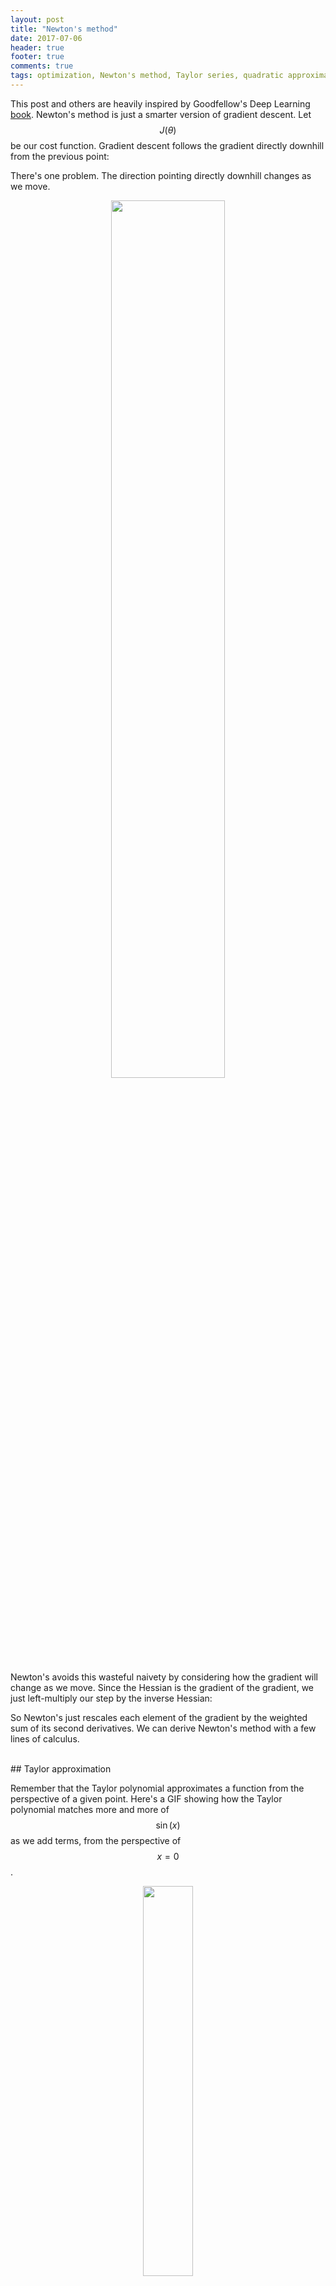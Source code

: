 ```yaml
---
layout: post
title: "Newton's method"
date: 2017-07-06
header: true
footer: true
comments: true
tags: optimization, Newton's method, Taylor series, quadratic approximation
---
```


This post and others are heavily inspired by Goodfellow's Deep Learning [book](http://www.deeplearningbook.org). Newton's method is just a smarter version of gradient descent. Let $$J(\theta)$$ be our cost function. Gradient descent follows the gradient directly downhill from the previous point:

<script type="math/tex; mode=display">
\theta_k = \theta_{k-1} - \nabla J(\theta_{k-1}) \quad \text{SGD}
</script>

There's one problem. The direction pointing directly downhill changes as we move.

<center><img src='http://trond.hjorteland.com/thesis/img208.gif' style='width:60%;object-fit: contain'/></center>

Newton's avoids this wasteful naivety by considering how the gradient will change as we move. Since the Hessian is the gradient of the gradient, we just left-multiply our step by the inverse Hessian:

<script type="math/tex; mode=display">
\theta_k = \theta_{k-1} - H^{-1} \nabla J(\theta_{k-1}) \quad \text{Newton's}
</script>

So Newton's just rescales each element of the gradient by the weighted sum of its second derivatives. We can derive Newton's method with a few lines of calculus.

<br>
## Taylor approximation

Remember that the Taylor polynomial approximates a function from the perspective of a given point. Here's a GIF showing how the Taylor polynomial matches more and more of $$\sin(x)$$ as we add terms, from the perspective of $$x = 0$$.

<center><img src='http://mathforum.org/mathimages/imgUpload/thumb/Taylor_Main.gif/400px-Taylor_Main.gif' style='width:40%;object-fit: contain'/></center>

Well, it takes a _lot_ of terms. You'll be surprised to hear that in a lot of optimization we only use two terms. Yeah, this is a bad approximation, but it works as long as we don't move too far. Besides, after we move, we'll make a new Taylor approximation from our new point, which will suit us for another small move from there.


<br>
## Deriving Newton's from the Taylor expansion

If we look at the second-order Taylor polynomial from the perspective of $$\theta_0$$, we have

<script type="math/tex; mode=display">
J(\theta_0) + (\theta - \theta_0) \nabla J(\theta_0) + \frac{1}{2} (\theta - \theta_0) H (\theta - \theta_0)^\top
</script>

This approximates our cost function $$J(\theta)$$, as long as we don't move too far from our perspective point $$\theta_0$$. Since we're trying to minimize our cost, we'll set its gradient equal to zero. That means, in one step, we'll move in the direction and distance that gets us to a flat gradient, assuming our quadratic approximation is accurate up until that point. This assumption can be good or bad. In deep learning it can end up jumping us to saddle points. A quick note: we're using column gradients below, so $$(\theta - \theta_0)^\top$$ is a row vector which forms a dot product with $$J(\theta_0)$$.

<br>
### Finding the gradient

The gradient of the second-order Taylor approximation of the cost function is
<script type="math/tex; mode=display">
\nabla \left[ J(\theta_0) + (\theta - \theta_0)^\top \nabla J(\theta_0) + \frac{1}{2} (\theta - \theta_0)^\top H (\theta - \theta_0) \right]
</script>
and by linearity of the gradient operator
<script type="math/tex; mode=display">
\nabla J(\theta_0) + \nabla \left[ (\theta - \theta_0)^\top \nabla J(\theta_0) \right] + \frac{1}{2} \nabla \left[ (\theta - \theta_0)^\top H (\theta - \theta_0) \right]
</script>
The first term is zero since $$\theta_0$$ is fixed and we're taking the gradient with respect to $$\theta$$.

By linearity of transpose
<script type="math/tex; mode=display">
\nabla \left[ (\theta^\top - \theta_0^\top) \nabla J(\theta_0) \right] + \frac{1}{2} \nabla \left[ (\theta^\top - \theta_0^\top) H (\theta - \theta_0) \right]
</script>
and linearity of matrix product
<script type="math/tex; mode=display">
\nabla \left[ \theta^\top \nabla J(\theta_0) - \theta_0^\top \nabla J(\theta_0)  \right] + \frac{1}{2} \nabla \left[ \theta^\top H (\theta - \theta_0) - \theta_0^\top H (\theta - \theta_0) \right]
</script>
and again upon the right side
<script type="math/tex; mode=display">
\nabla \left[ \theta^\top \nabla J(\theta_0) - \theta_0^\top \nabla J(\theta_0)  \right] + \frac{1}{2} \nabla \left[\theta^\top H \theta - \theta^\top H \theta_0 - \theta_0^\top H \theta + \theta_0^\top H \theta_0 \right]
</script>
Distributing and applying the gradient operators gives
<script type="math/tex; mode=display">
\nabla J(\theta_0) + \frac{1}{2} \left[2 H \theta - H \theta_0 - (\theta_0^\top H)^\top + 0 \right]
</script>
and distributing the transpose across the product
<script type="math/tex; mode=display">
\nabla J(\theta_0) + \frac{1}{2} \left[2 H \theta - H \theta_0 - H^
\top \theta_0 \right]
</script>
and exploiting the fact that the Hessian is symmetric such that $$H^\top = H$$
<script type="math/tex; mode=display">
\begin{aligned}
\nabla J(\theta_0) + \frac{1}{2} \left[2 H \theta - 2 H \theta_0 \right] \\[1.6em]
\nabla J(\theta_0) + H(\theta - \theta_0)
\end{aligned}
</script>

<br>
### Setting the gradient to zero

So this is the gradient of our quadratic approximation of our cost function $$J(\theta)$$ when evaluated at our current parameter setting $$\theta_0$$. If we set this equation equal to zero and solve for $$\theta$$ we get the new parameter setting that sets our gradient equal to zero assuming that our quadratic approximation is valid up until that point:
<script type="math/tex; mode=display">
\begin{aligned}
\nabla J(\theta_0) + H(\theta - \theta_0) := 0 \\[1.6em]
\nabla J(\theta_0) + H \theta - H \theta_0 = 0 \\[1.6em]
H \theta  = H \theta_0 - \nabla J(\theta_0) \\[1.6em]
\theta = \theta_0 - H^{-1} \nabla J(\theta_0)
\end{aligned}
</script>


<br>
## Conclusion

Newton's method is gradient descent where we scale the gradient by the inverse Hessian. This gives Newton's foresight of how the gradient will change as we move, which lets us jump straight to the point where the gradient is zero if we so choose. A learning rate of $$1$$ will make this happen. A learning rate less than $$1$$ is more conservative.

Newton's has weakness. It will actually move uphill to a point of zero gradient, and that point could also be a saddle point rather than a local minimum. Additionally you have to use $$O(n^2)$$ operations to compute the Hessian. There are ways to fix these weaknesses, known as _quasi-Newton methods_. We'll explore these in future posts. $$\quad \square$$

<br>